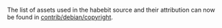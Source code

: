 The list of assets used in the habebit source and their attribution can now be found in [contrib/debian/copyright](../contrib/debian/copyright).
